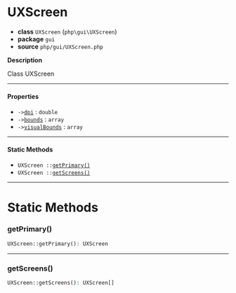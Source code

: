 # UXScreen

- **class** `UXScreen` (`php\gui\UXScreen`)
- **package** `gui`
- **source** `php/gui/UXScreen.php`

**Description**

Class UXScreen

---

#### Properties

- `->`[`dpi`](#prop-dpi) : `double`
- `->`[`bounds`](#prop-bounds) : `array`
- `->`[`visualBounds`](#prop-visualbounds) : `array`

---

#### Static Methods

- `UXScreen ::`[`getPrimary()`](#method-getprimary)
- `UXScreen ::`[`getScreens()`](#method-getscreens)

---
# Static Methods

<a name="method-getprimary"></a>

### getPrimary()
```php
UXScreen::getPrimary(): UXScreen
```

---

<a name="method-getscreens"></a>

### getScreens()
```php
UXScreen::getScreens(): UXScreen[]
```